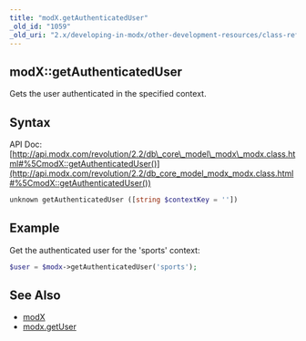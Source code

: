 ```yaml
---
title: "modX.getAuthenticatedUser"
_old_id: "1059"
_old_uri: "2.x/developing-in-modx/other-development-resources/class-reference/modx/modx.getauthenticateduser"
---
```


## modX::getAuthenticatedUser

 Gets the user authenticated in the specified context.

## Syntax

 API Doc: [http://api.modx.com/revolution/2.2/db\_core\_model\_modx\_modx.class.html#%5CmodX::getAuthenticatedUser()](http://api.modx.com/revolution/2.2/db_core_model_modx_modx.class.html#%5CmodX::getAuthenticatedUser())

 ``` php 
unknown getAuthenticatedUser ([string $contextKey = ''])
```

## Example

 Get the authenticated user for the 'sports' context:

 ``` php 
$user = $modx->getAuthenticatedUser('sports');
```

## See Also

- [modX](developing-in-modx/other-development-resources/class-reference/modx "modX")
- [modx.getUser](developing-in-modx/other-development-resources/class-reference/modx/modx.getuser)